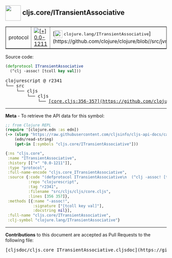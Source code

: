 ## <img width="48px" valign="middle" src="http://i.imgur.com/Hi20huC.png"> cljs.core/ITransientAssociative

 <table border="1">
<tr>

<td>protocol</td>
<td><a href="https://github.com/cljsinfo/cljs-api-docs/tree/0.0-1211"><img valign="middle" alt="[+] 0.0-1211" src="https://img.shields.io/badge/+-0.0--1211-lightgrey.svg"></a> </td>
<td>
[<img height="24px" valign="middle" src="http://i.imgur.com/1GjPKvB.png"> <samp>clojure.lang/ITransientAssociative</samp>](https://github.com/clojure/clojure/blob//src/jvm/clojure/lang/ITransientAssociative.java)
</td>
</tr>
</table>






Source code:

```clj
(defprotocol ITransientAssociative
  (^clj -assoc! [tcoll key val]))
```

 <pre>
clojurescript @ r2341
└── src
    └── cljs
        └── cljs
            └── <ins>[core.cljs:356-357](https://github.com/clojure/clojurescript/blob/r2341/src/cljs/cljs/core.cljs#L356-L357)</ins>
</pre>


---

__Meta__ - To retrieve the API data for this symbol:

```clj
;; from Clojure REPL
(require '[clojure.edn :as edn])
(-> (slurp "https://raw.githubusercontent.com/cljsinfo/cljs-api-docs/catalog/cljs-api.edn")
    (edn/read-string)
    (get-in [:symbols "cljs.core/ITransientAssociative"]))
```

```clj
{:ns "cljs.core",
 :name "ITransientAssociative",
 :history [["+" "0.0-1211"]],
 :type "protocol",
 :full-name-encode "cljs.core_ITransientAssociative",
 :source {:code "(defprotocol ITransientAssociative\n  (^clj -assoc! [tcoll key val]))",
          :repo "clojurescript",
          :tag "r2341",
          :filename "src/cljs/cljs/core.cljs",
          :lines [356 357]},
 :methods [{:name "-assoc!",
            :signature ["[tcoll key val]"],
            :docstring nil}],
 :full-name "cljs.core/ITransientAssociative",
 :clj-symbol "clojure.lang/ITransientAssociative"}

```

---

__Contributions__ to this document are accepted as Pull Requests to the following file:

 <pre>
[cljsdoc/cljs.core_ITransientAssociative.cljsdoc](https://github.com/cljsinfo/cljs-api-docs/blob/master/cljsdoc/cljs.core_ITransientAssociative.cljsdoc)
</pre>

